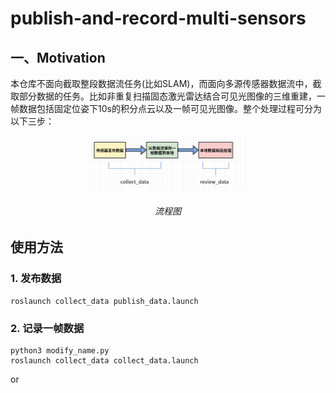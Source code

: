 # publish-and-record-multi-sensors

## 一、Motivation

本仓库不面向截取整段数据流任务(比如SLAM)，而面向多源传感器数据流中，截取部分数据的任务。比如非重复扫描固态激光雷达结合可见光图像的三维重建，一帧数据包括固定位姿下10s的积分点云以及一帧可见光图像。整个处理过程可分为以下三步：



<p align="center"><img src="./resources/flow_chart.png" width=50%></p>

<h6 align="center">流程图</h6>





## 使用方法

### 1. 发布数据

```
roslaunch collect_data publish_data.launch
```

### 2. 记录一帧数据

```
python3 modify_name.py
roslaunch collect_data collect_data.launch
```

or

